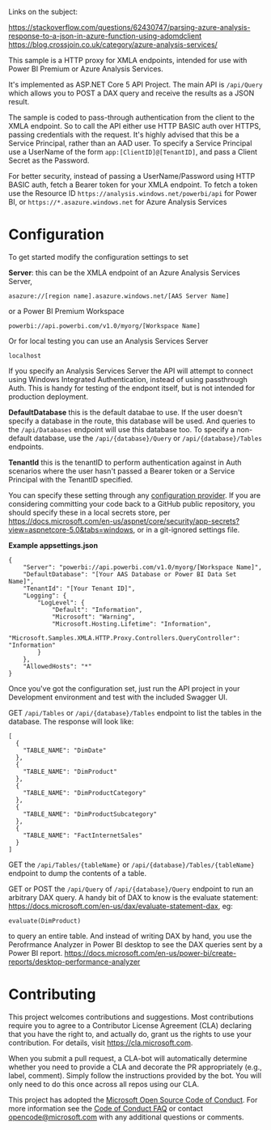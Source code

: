 Links on the subject: 

https://stackoverflow.com/questions/62430747/parsing-azure-analysis-response-to-a-json-in-azure-function-using-adomdclient
https://blog.crossjoin.co.uk/category/azure-analysis-services/




This sample is a HTTP proxy for XMLA endpoints, intended for use with Power BI Premium or Azure Analysis Services.

It's implemented as ASP.NET Core 5 API Project. The main API is `/api/Query` which allows you to POST a DAX query and receive the results as a JSON result.

The sample is coded to pass-through authentication from the client to the XMLA endpoint.  So to call the API either use HTTP BASIC auth over HTTPS, passing credentials with the request.  It's highly advised that this be a Service Principal, rather than an AAD user.  To specify a Service Principal use a UserName of the form `app:[ClientID]@[TenantID]`, and pass a Client Secret as the Password.

For better security, instead of passing a UserName/Password using HTTP BASIC auth, fetch a Bearer token for your XMLA endpoint.  To fetch a token use the Resource ID `https://analysis.windows.net/powerbi/api` for Power BI, or `https://*.asazure.windows.net` for Azure Analysis Services

# Configuration
To get started modify the configuration settings to set 

**Server**: this can be the XMLA endpoint of an Azure Analysis Services Server, 

`asazure://[region name].asazure.windows.net/[AAS Server Name]`

or a Power BI Premium Workspace

`powerbi://api.powerbi.com/v1.0/myorg/[Workspace Name]`

Or for local testing you can use an Analysis Services Server

`localhost`

If you specify an Analysis Services Server the API will attempt to connect using Windows Integrated Authentication, instead of using passthrough Auth.  This is handy for testing of the endpont itself, but is not intended for production deployment.

**DefaultDatabase**  this is the default databae to use. If the user doesn't specify a database in the route, this database will be used.  And queries to the `/api/Databases` endpoint will use this database too.  To specify a non-default database, use the `/api/{database}/Query` or `/api/{database}/Tables` endpoints.

**TenantId**  this is the tenantID to perform authentication against in Auth scenarios where the user hasn't passed a Bearer token or a Service Principal with the TenantID specified.

You can specify these setting through any [configuration provider](https://docs.microsoft.com/en-us/dotnet/core/extensions/configuration-providers).  If you are considering committing your code back to a GitHub public repository, you should specify these in a local secrets store, per https://docs.microsoft.com/en-us/aspnet/core/security/app-secrets?view=aspnetcore-5.0&tabs=windows, or in a git-ignored settings file.

**Example appsettings.json**
```
{
    "Server": "powerbi://api.powerbi.com/v1.0/myorg/[Workspace Name]",
    "DefaultDatabase": "[Your AAS Database or Power BI Data Set Name]",
    "TenantId": "[Your Tenant ID]",
    "Logging": {
        "LogLevel": {
            "Default": "Information",
            "Microsoft": "Warning",
            "Microsoft.Hosting.Lifetime": "Information",
            "Microsoft.Samples.XMLA.HTTP.Proxy.Controllers.QueryController":  "Information"
        }
    },
    "AllowedHosts": "*"
}

```

Once you've got the configuration set, just run the API project in your Development environment and test with the included Swagger UI.  

GET `/api/Tables` or `/api/{database}/Tables` endpoint to list the tables in the database.  The response will look like:

```
[
  {
    "TABLE_NAME": "DimDate"
  },
  {
    "TABLE_NAME": "DimProduct"
  },
  {
    "TABLE_NAME": "DimProductCategory"
  },
  {
    "TABLE_NAME": "DimProductSubcategory"
  },
  {
    "TABLE_NAME": "FactInternetSales"
  }
]
```

GET the `/api/Tables/{tableName}` or `/api/{database}/Tables/{tableName}`  endpoint to dump the contents of a table.


GET or POST the `/api/Query` of `/api/{database}/Query` endpoint to run an arbitrary DAX query.  A handy bit of DAX to know is the evaluate statement: https://docs.microsoft.com/en-us/dax/evaluate-statement-dax, eg:

`evaluate(DimProduct)`

to query an entire table. And instead of writing DAX by hand, you use the Perofrmance Analyzer in Power BI desktop to see the DAX queries sent by a Power BI report. https://docs.microsoft.com/en-us/power-bi/create-reports/desktop-performance-analyzer



# Contributing

This project welcomes contributions and suggestions.  Most contributions require you to agree to a
Contributor License Agreement (CLA) declaring that you have the right to, and actually do, grant us
the rights to use your contribution. For details, visit https://cla.microsoft.com.

When you submit a pull request, a CLA-bot will automatically determine whether you need to provide
a CLA and decorate the PR appropriately (e.g., label, comment). Simply follow the instructions
provided by the bot. You will only need to do this once across all repos using our CLA.

This project has adopted the [Microsoft Open Source Code of Conduct](https://opensource.microsoft.com/codeofconduct/).
For more information see the [Code of Conduct FAQ](https://opensource.microsoft.com/codeofconduct/faq/) or
contact [opencode@microsoft.com](mailto:opencode@microsoft.com) with any additional questions or comments.
